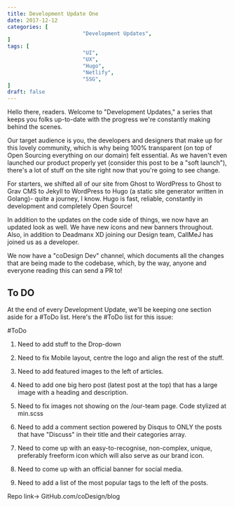 ```yaml
---
title: Development Update One
date: 2017-12-12
categories: [
						"Development Updates",
]
tags: [
						"UI",
						"UX",
						"Hugo",
						"Netlify",
						"SSG",
]
draft: false
---
```


Hello there, readers. Welcome to "Development Updates," a series that keeps you folks up-to-date with the progress we're constantly making behind the scenes.

Our target audience is you, the developers and designers that make up for this lovely community, which is why being 100% transparent (on top of Open Sourcing everything on our domain) felt essential. As we haven't even launched our product properly yet (consider this post to be a "soft launch"), there's a lot of stuff on the site right now that you're going to see change.

For starters, we shifted all of our site from Ghost to WordPress to Ghost to Grav CMS to Jekyll to WordPress to Hugo (a static site generator written in Golang)- quite a journey, I know. Hugo is fast, reliable, constantly in development and completely Open Source!

In addition to the updates on the code side of things, we now have an updated look as well. We have new icons and new banners throughout. Also, in addition to Deadmanx XD joining our Design team, CallMeJ has joined us as a developer.

We now have a "coDesign Dev" channel, which documents all the changes that are being made to the codebase, which, by the way, anyone and everyone reading this can send a PR to!

<h2>To DO</h2>

At the end of every Development Update, we'll be keeping one section aside for a #ToDo list. Here's the #ToDo list for this issue:

#ToDo

1. Need to add stuff to the Drop-down

2. Need to fix Mobile layout, centre the logo and align the rest of the stuff.

3. Need to add featured images to the left of articles.

4. Need to add one big hero post (latest post at the top) that has a large image with a heading and description.

5. Need to fix images not showing on the /our-team page. Code stylized at min.scss

6. Need to add a comment section powered by Disqus to ONLY the posts that have "Discuss" in their title and their categories array.

7. Need to come up with an easy-to-recognise, non-complex, unique, preferably freeform icon which will also serve as our brand icon.

8. Need to come up with an official banner for social media.

9. Need to add a list of the most popular tags to the left of the posts. 

Repo link-> GitHub.com/coDesign/blog
